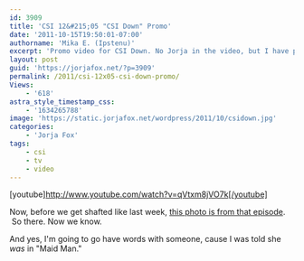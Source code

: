 ```yaml
---
id: 3909
title: 'CSI 12&#215;05 "CSI Down" Promo'
date: '2011-10-15T19:50:01-07:00'
authorname: 'Mika E. (Ipstenu)'
excerpt: 'Promo video for CSI Down. No Jorja in the video, but I have proof she''s in the episode!'
layout: post
guid: 'https://jorjafox.net/?p=3909'
permalink: /2011/csi-12x05-csi-down-promo/
Views:
    - '618'
astra_style_timestamp_css:
    - '1634265788'
image: 'https://static.jorjafox.net/wordpress/2011/10/csidown.jpg'
categories:
    - 'Jorja Fox'
tags:
    - csi
    - tv
    - video
---
```


[youtube]http://www.youtube.com/watch?v=qVtxm8jVO7k[/youtube]

Now, before we get shafted like last week, <a href="https://jorjafox.net/2011/george-jorja-and-ted-on-set/">this photo is from that episode</a>.  So there. Now we know.

And yes, I'm going to go have words with someone, cause I was told she _was_ in "Maid Man."

